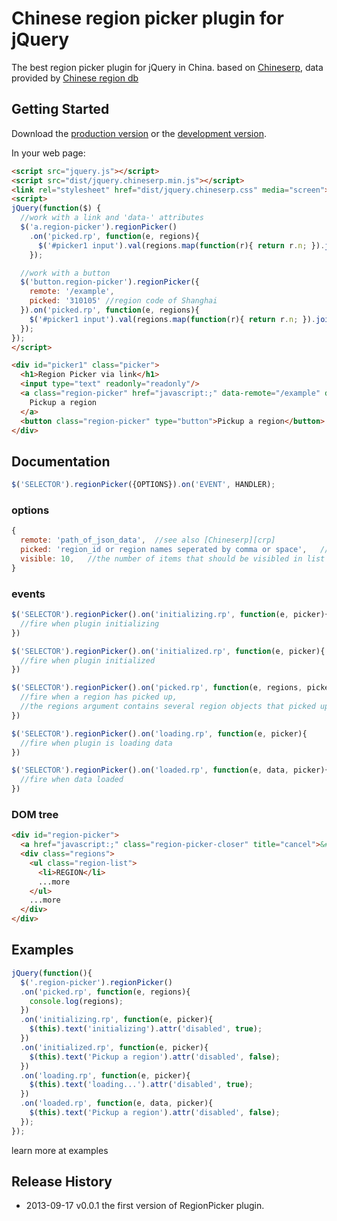 # Chinese region picker plugin for jQuery

The best region picker plugin for jQuery in China. based on [Chineserp][crp], data provided by [Chinese region db][crd]


## Getting Started
Download the [production version][min] or the [development version][dev].

In your web page:

```html
<script src="jquery.js"></script>
<script src="dist/jquery.chineserp.min.js"></script>
<link rel="stylesheet" href="dist/jquery.chineserp.css" media="screen">
<script>
jQuery(function($) {
  //work with a link and 'data-' attributes
  $('a.region-picker').regionPicker()
    .on('picked.rp', function(e, regions){
      $('#picker1 input').val(regions.map(function(r){ return r.n; }).join(", "));
    });

  //work with a button
  $('button.region-picker').regionPicker({
    remote: '/example',
    picked: '310105' //region code of Shanghai
  }).on('picked.rp', function(e, regions){
    $('#picker1 input').val(regions.map(function(r){ return r.n; }).join(", "));
  });
});
</script>

<div id="picker1" class="picker">
  <h1>Region Picker via link</h1>
  <input type="text" readonly="readonly"/>
  <a class="region-picker" href="javascript:;" data-remote="/example" data-picked="新疆维吾尔自治区, 喀什地区, 巴楚县" data-visible="5">
    Pickup a region
  </a>
  <button class="region-picker" type="button">Pickup a region</button>
</div>
```

## Documentation

```javascript
$('SELECTOR').regionPicker({OPTIONS}).on('EVENT', HANDLER);
```

### options
```javascript
{
  remote: 'path_of_json_data',  //see also [Chineserp][crp]
  picked: 'region_id or region names seperated by comma or space',   //the initial value to be picked
  visible: 10,   //the number of items that should be visibled in list element, default is 10.
}
```

### events

```javascript
$('SELECTOR').regionPicker().on('initializing.rp', function(e, picker){
  //fire when plugin initializing
})
```

```javascript
$('SELECTOR').regionPicker().on('initialized.rp', function(e, picker){
  //fire when plugin initialized
})
```

```javascript
$('SELECTOR').regionPicker().on('picked.rp', function(e, regions, picker){
  //fire when a region has picked up,
  //the regions argument contains several region objects that picked up by user
})
```

```javascript
$('SELECTOR').regionPicker().on('loading.rp', function(e, picker){
  //fire when plugin is loading data
})
```

```javascript
$('SELECTOR').regionPicker().on('loaded.rp', function(e, data, picker){
  //fire when data loaded
})
```

### DOM tree

```html
<div id="region-picker">
  <a href="javascript:;" class="region-picker-closer" title="cancel">&#215;</a>
  <div class="regions">
    <ul class="region-list">
      <li>REGION</li>
      ...more
    </ul>
    ...more
  </div>
</div>
```

## Examples

```javascript
jQuery(function(){
  $('.region-picker').regionPicker()
  .on('picked.rp', function(e, regions){
    console.log(regions);
  })
  .on('initializing.rp', function(e, picker){
    $(this).text('initializing').attr('disabled', true);
  })
  .on('initialized.rp', function(e, picker){
    $(this).text('Pickup a region').attr('disabled', false);
  })
  .on('loading.rp', function(e, picker){
    $(this).text('loading...').attr('disabled', true);
  })
  .on('loaded.rp', function(e, data, picker){
    $(this).text('Pickup a region').attr('disabled', false);
  });
});
```
learn more at examples


## Release History
  * 2013-09-17  v0.0.1  the first version of RegionPicker plugin.

[crp]: https://github.com/xixilive/chineserp
[crd]: https://github.com/xixilive/chinese_region_db
[min]: https://raw.github.com/xixilive/chineserp-jquery/master/dist/jquery.chineserp.min.js
[dev]: https://raw.github.com/xixilive/chineserp-jquery/master/dist/jquery.chineserp.js
[gh]: http://xixilive.github.io/jquery.chineserp